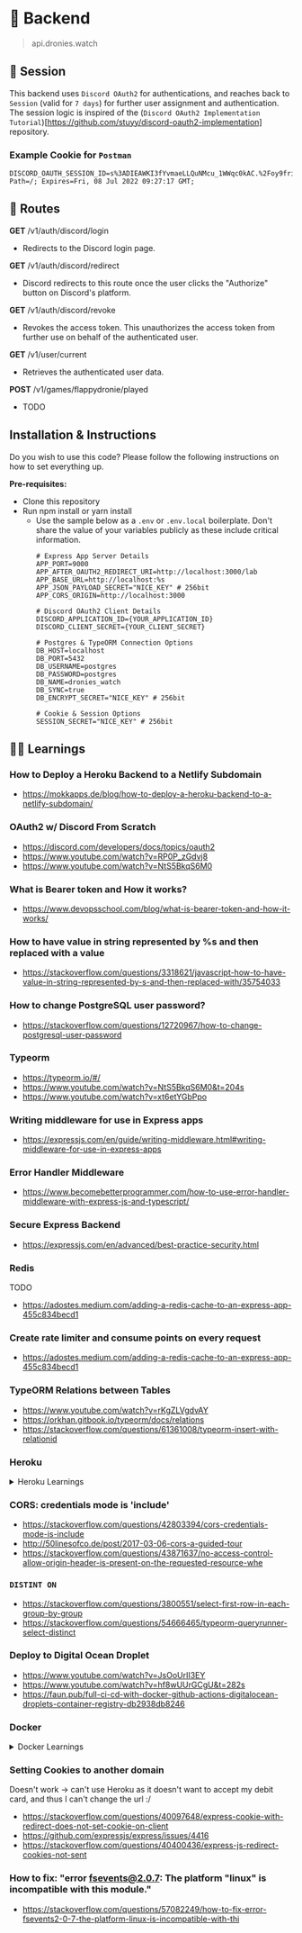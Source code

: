 # 💾 Backend
> api.dronies.watch

## 🍪 Session

This backend uses `Discord OAuth2` for authentications,
and reaches back to `Session` (valid for `7 days`) 
for further user assignment and authentication.
The session logic is inspired of the (`Discord OAuth2 Implementation Tutorial`)[https://github.com/stuyy/discord-oauth2-implementation] repository.

### Example Cookie for `Postman`
```
DISCORD_OAUTH_SESSION_ID=s%3ADIEAWKI3fYvmaeLLQuNMcu_1WWqc0kAC.%2Foy9fri87cjVzjCTyuWVasqpZ2%2BngZMEsaE%2FdtMb6QQ; Path=/; Expires=Fri, 08 Jul 2022 09:27:17 GMT;
```

## 🚊 Routes

**GET** /v1/auth/discord/login
- Redirects to the Discord login page.

**GET** /v1/auth/discord/redirect
- Discord redirects to this route once the user clicks the "Authorize" button on Discord's platform.

**GET** /v1/auth/discord/revoke
- Revokes the access token. This unauthorizes the access token from further use on behalf of the authenticated user.

**GET** /v1/user/current
- Retrieves the authenticated user data.

**POST** /v1/games/flappydronie/played
- TODO

## Installation & Instructions
Do you wish to use this code?
Please follow the following instructions on how to set everything up.

**Pre-requisites:**
- Clone this repository
- Run npm install or yarn install
  - Use the sample below as a `.env` or `.env.local` boilerplate. 
    Don't share the value of your variables publicly as these include critical information.
    ```text
    # Express App Server Details
    APP_PORT=9000
    APP_AFTER_OAUTH2_REDIRECT_URI=http://localhost:3000/lab
    APP_BASE_URL=http://localhost:%s
    APP_JSON_PAYLOAD_SECRET="NICE_KEY" # 256bit
    APP_CORS_ORIGIN=http://localhost:3000
    
    # Discord OAuth2 Client Details
    DISCORD_APPLICATION_ID={YOUR_APPLICATION_ID}
    DISCORD_CLIENT_SECRET={YOUR_CLIENT_SECRET}
    
    # Postgres & TypeORM Connection Options
    DB_HOST=localhost
    DB_PORT=5432
    DB_USERNAME=postgres
    DB_PASSWORD=postgres
    DB_NAME=dronies_watch
    DB_SYNC=true
    DB_ENCRYPT_SECRET="NICE_KEY" # 256bit
    
    # Cookie & Session Options
    SESSION_SECRET="NICE_KEY" # 256bit
    ```

## 👨‍🎓 Learnings

### How to Deploy a Heroku Backend to a Netlify Subdomain
- https://mokkapps.de/blog/how-to-deploy-a-heroku-backend-to-a-netlify-subdomain/

### OAuth2 w/ Discord From Scratch
- https://discord.com/developers/docs/topics/oauth2
- https://www.youtube.com/watch?v=RP0P_zGdvj8
- https://www.youtube.com/watch?v=NtS5BkqS6M0

### What is Bearer token and How it works?
- https://www.devopsschool.com/blog/what-is-bearer-token-and-how-it-works/

### How to have value in string represented by %s and then replaced with a value
- https://stackoverflow.com/questions/3318621/javascript-how-to-have-value-in-string-represented-by-s-and-then-replaced-with/35754033

### How to change PostgreSQL user password?
- https://stackoverflow.com/questions/12720967/how-to-change-postgresql-user-password

### Typeorm
- https://typeorm.io/#/
- https://www.youtube.com/watch?v=NtS5BkqS6M0&t=204s
- https://www.youtube.com/watch?v=xt6etYGbPpo

### Writing middleware for use in Express apps
- https://expressjs.com/en/guide/writing-middleware.html#writing-middleware-for-use-in-express-apps

### Error Handler Middleware
- https://www.becomebetterprogrammer.com/how-to-use-error-handler-middleware-with-express-js-and-typescript/

### Secure Express Backend
- https://expressjs.com/en/advanced/best-practice-security.html

### Redis
TODO
- https://adostes.medium.com/adding-a-redis-cache-to-an-express-app-455c834becd1

### Create rate limiter and consume points on every request
- https://adostes.medium.com/adding-a-redis-cache-to-an-express-app-455c834becd1

### TypeORM Relations between Tables
- https://www.youtube.com/watch?v=rKgZLVgdvAY
- https://orkhan.gitbook.io/typeorm/docs/relations
- https://stackoverflow.com/questions/61361008/typeorm-insert-with-relationid

### Heroku

<details>
<summary>Heroku Learnings</summary>

#### How to deploy multiple apps in monorepo with Heroku
- https://michaellin.me/deploy-multiple-apps-in-monorepo-to-heroku/

#### Deploying a PostgreSQL database on Heroku
- https://www.youtube.com/watch?v=80oty2v4HsE
  ```text
  // Connect to Heroku Database from local end machine
  psql --host=ec2-34-255-225-151.eu-west-1.compute.amazonaws.com --port=5432 --username=htozchapbteyzi --password --dbname=dbuea1u652cemv
  ```

#### Unable to connect to Heroku Postgres
```
There was an error initializing DB: no pg_hba.conf entry for host "x", user "y", database "z", SSL off
```
https://community.n8n.io/t/unable-to-connect-to-heroku-postgres-in-0-104-0/4721

</details>

### CORS: credentials mode is 'include'
- https://stackoverflow.com/questions/42803394/cors-credentials-mode-is-include
- http://50linesofco.de/post/2017-03-06-cors-a-guided-tour
- https://stackoverflow.com/questions/43871637/no-access-control-allow-origin-header-is-present-on-the-requested-resource-whe

### `DISTINT ON`
- https://stackoverflow.com/questions/3800551/select-first-row-in-each-group-by-group
- https://stackoverflow.com/questions/54666465/typeorm-queryrunner-select-distinct

### Deploy to Digital Ocean Droplet
- https://www.youtube.com/watch?v=JsOoUrII3EY
- https://www.youtube.com/watch?v=hf8wUUrGCgU&t=282s
- https://faun.pub/full-ci-cd-with-docker-github-actions-digitalocean-droplets-container-registry-db2938db8246

### Docker

<details>
<summary>Docker Learnings</summary>

- Remove Images (Docker Images are like a Blueprint to Docker Containers)
  ```shell
  # Display all installed Docker Images
  docker images
  
  > REPOSITORY                        TAG       IMAGE ID       CREATED             SIZE
  > dronies-watch-server              latest    1be73bba1885   About an hour ago   1.04GB
  > node                              latest    14777a723ec4   34 hours ago        993MB
  > postgres                          latest    07e2ee723e2d   9 days ago          374MB
  
  # Remove Docker Image with the name 'x'
  docker rmi dronies-watch-server
  
  > Deleted: sha256:1be73bba18859b5b9cc18c65f9fc13af5024e6dc46d2156551a284bdf9dae8ca
  ```
- Connect to running Server
  ```bash
  docker exec -it container-name bash 
  ```

#### Node.js & Express
- https://www.youtube.com/watch?v=9zUHg7xjIqQ
- https://blog.morizyun.com/javascript/docker-dockerfile-basic-nodejs.html

#### Postgres
- https://hub.docker.com/_/postgres
- https://www.baeldung.com/ops/docker-attach-detach-container
- Start Postgres Docker Container
  ```shell
  # --name = Specify name of Postgres Docker Container
  # -e     = Specify environment variables (in this case the POSTGRES_PASSWORD)
  # -d     = Detach Docker Container (Starts the container, prints its id, and then returns to the shell prompt. Thus, we can continue with other tasks while the container continues to run in the background.)
  # -p     = Specify the port ([exposed port]:[internal port])
  docker run --name dronies-watch-postgres -e POSTGRES_PASSWORD=postgres -d -p 5000:5432 postgres
  ```
  
- Stop and Remove Postgres Docker Container
  ```shell
  # Show running Docker Containers
  docker ps
  
  > CONTAINER ID   IMAGE      COMMAND                  CREATED          STATUS          PORTS                    NAMES
  > a636127d2a35   postgres   "docker-entrypoint.s…"   14 minutes ago   Up 14 minutes   0.0.0.0:5432->5432/tcp   dronies-watch-postgres
  
  # Stop Docker Container with the ID 'x'
  # ('-t 0' to stop it immediately because the default shut down time is 10s)
  docker stop a636127d2a35 -t 0
  
  > a636127d2a35
  
  # Remove Docker Container with the ID 'x'
  docker rm a636127d2a35
  
  > a636127d2a35
  ```
  
- https://herewecode.io/blog/create-a-postgresql-database-using-docker-compose/
  
#### Docker Compose
- Run Docker Compose Script
  ```shell
  # Executes the docker-compose.yml script in the current folder in detached mode (-d)
  # [--build] checks if something has changed and if so build the images from scratch,
  # otherwise it would execute the existing images (if some where already built)
  docker-compose up --build -d
  ```
- Shut down Docker Container (that were created via the `docker-compose.yml` script) and remove them 
  ```shell
  docker-compose down
  ```
- https://codewithhugo.com/node-postgres-express-docker-compose/
- https://www.youtube.com/watch?v=A9bA5HpOk30

</details>

### Setting Cookies to another domain
Doesn't work -> can't use Heroku as it doesn't want to accept my debit card, and thus I can't change the url :/
- https://stackoverflow.com/questions/40097648/express-cookie-with-redirect-does-not-set-cookie-on-client
- https://github.com/expressjs/express/issues/4416
- https://stackoverflow.com/questions/40400436/express-js-redirect-cookies-not-sent

### How to fix: "error fsevents@2.0.7: The platform "linux" is incompatible with this module."
- https://stackoverflow.com/questions/57082249/how-to-fix-error-fsevents2-0-7-the-platform-linux-is-incompatible-with-thi
